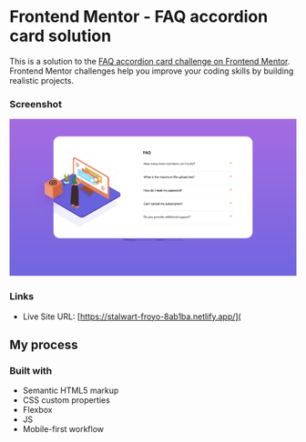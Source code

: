 # Frontend Mentor - FAQ accordion card solution

This is a solution to the [FAQ accordion card challenge on Frontend Mentor](https://www.frontendmentor.io/challenges/faq-accordion-card-XlyjD0Oam). Frontend Mentor challenges help you improve your coding skills by building realistic projects.

### Screenshot

![](./screenshot.jpg)

### Links

- Live Site URL: [https://stalwart-froyo-8ab1ba.netlify.app/](

## My process

### Built with

- Semantic HTML5 markup
- CSS custom properties
- Flexbox
- JS
- Mobile-first workflow
